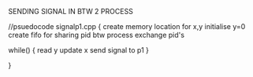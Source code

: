 SENDING SIGNAL IN BTW 2 PROCESS

//psuedocode
signalp1.cpp
{
create memory location for x,y
initialise y=0
create fifo for sharing pid btw process
exchange pid's

while()
{
read y
update x
send signal to p1
}

}
